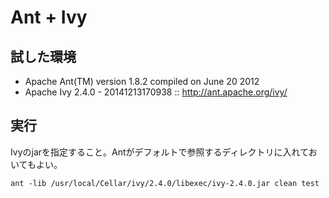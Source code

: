 Ant + Ivy
==========

## 試した環境

- Apache Ant(TM) version 1.8.2 compiled on June 20 2012
- Apache Ivy 2.4.0 - 20141213170938 :: http://ant.apache.org/ivy/


## 実行

Ivyのjarを指定すること。Antがデフォルトで参照するディレクトリに入れておいてもよい。

```
ant -lib /usr/local/Cellar/ivy/2.4.0/libexec/ivy-2.4.0.jar clean test
```
